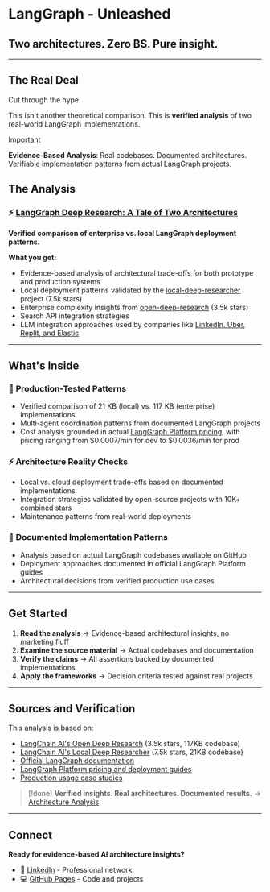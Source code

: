 # LangGraph - Unleashed

## Two architectures. Zero BS. Pure insight.

---

## The Real Deal

Cut through the hype.

This isn't another theoretical comparison. This is **verified analysis** of two real-world LangGraph implementations.

> [!important]
> **Evidence-Based Analysis**: Real codebases. Documented architectures. Verifiable implementation patterns from actual LangGraph projects.

## The Analysis

### ⚡ [LangGraph Deep Research: A Tale of Two Architectures](langgraph_deep_research.md)

**Verified comparison of enterprise vs. local LangGraph deployment patterns.**

**What you get:**
- Evidence-based analysis of architectural trade-offs for both prototype and production systems
- Local deployment patterns validated by the [local-deep-researcher](https://github.com/langchain-ai/local-deep-researcher) project (7.5k stars)
- Enterprise complexity insights from [open-deep-research](https://github.com/langchain-ai/open_deep_research) (3.5k stars)
- Search API integration strategies
- LLM integration approaches used by companies like [LinkedIn, Uber, Replit, and Elastic](https://blog.langchain.dev/is-langgraph-used-in-production/)

---

## What's Inside

### 🎯 **Production-Tested Patterns**
- Verified comparison of 21 KB (local) vs. 117 KB (enterprise) implementations
- Multi-agent coordination patterns from documented LangGraph projects
- Cost analysis grounded in actual [LangGraph Platform pricing](https://www.langchain.com/pricing-langgraph-platform), with pricing ranging from $0.0007/min for dev to $0.0036/min for prod

### ⚡ **Architecture Reality Checks**  
- Local vs. cloud deployment trade-offs based on documented implementations
- Integration strategies validated by open-source projects with 10K+ combined stars
- Maintenance patterns from real-world deployments

### 🔧 **Documented Implementation Patterns**
- Analysis based on actual LangGraph codebases available on GitHub
- Deployment approaches documented in official LangGraph Platform guides
- Architectural decisions from verified production use cases

---

## Get Started

1. **Read the analysis** → Evidence-based architectural insights, no marketing fluff
2. **Examine the source material** → Actual codebases and documentation
3. **Verify the claims** → All assertions backed by documented implementations
4. **Apply the frameworks** → Decision criteria tested against real projects

---

## Sources and Verification

This analysis is based on:
- [LangChain AI's Open Deep Research](https://github.com/langchain-ai/open_deep_research) (3.5k stars, 117KB codebase)
- [LangChain AI's Local Deep Researcher](https://github.com/langchain-ai/local-deep-researcher) (7.5k stars, 21KB codebase)
- [Official LangGraph documentation](https://langchain-ai.github.io/langgraph/)
- [LangGraph Platform pricing and deployment guides](https://www.langchain.com/langgraph-platform)
- [Production usage case studies](https://blog.langchain.dev/is-langgraph-used-in-production/)

> [!done]
> **Verified insights. Real architectures. Documented results.** → [Architecture Analysis](langgraph_deep_research.md)

---

## Connect

**Ready for evidence-based AI architecture insights?**

- 🔗 [LinkedIn](https://www.linkedin.com/in/donbranson/) - Professional network
- 💻 [GitHub Pages](https://donbr.github.io/) - Code and projects